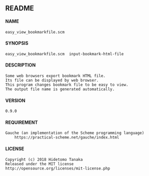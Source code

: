 README
------

#### NAME
    easy_view_bookmarkfile.scm

#### SYNOPSIS
    easy_view_bookmarkfile.scm  input-bookmark-html-file

#### DESCRIPTION
    Some web browsers export bookmark HTML file.
    Its file can be displayed by web browser.
    This program changes bookmark file to be easy to view.
    The output file name is generated automatically.

#### VERSION
    0.9.0

#### REQUIREMENT
    Gauche (an implementation of the Scheme programming language)
        https://practical-scheme.net/gauche/index.html


#### LICENSE 
    Copyright (c) 2018 Hidetomo Tanaka
    Released under the MIT license
    http://opensource.org/licenses/mit-license.php

